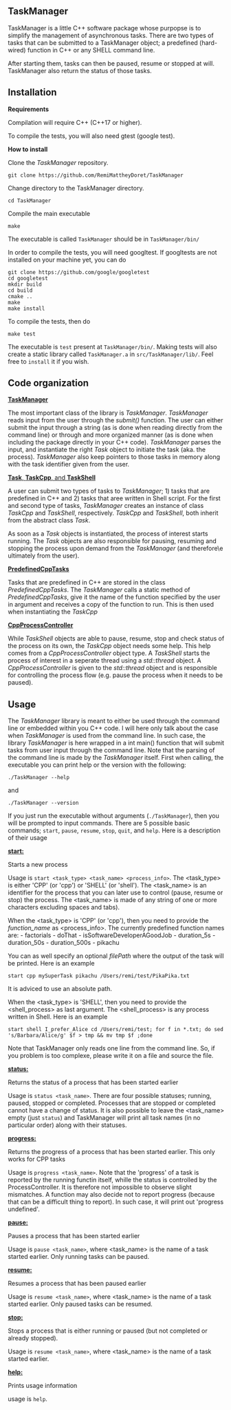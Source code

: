 
## TaskManager

TaskManager is a little C++ software package whose purpopse is to simplify the management of asynchronous tasks. There are two types of tasks that can be submitted to a TaskManager object; a predefined (hard-wired) function in C++ or any SHELL command line.

After starting them, tasks can then be paused, resume or stopped at will. TaskManager also return the status of those tasks.


## Installation

**Requirements**

Compilation will require C++ (C++17 or higher).

To compile the tests, you will also need gtest (google test).


**How to install**

Clone the *TaskManager* repository. 

`git clone https://github.com/RemiMattheyDoret/TaskManager`

Change directory to the TaskManager directory.

`cd TaskManager`

Compile the main executable

`make`

The executable is called `TaskManager` should be in `TaskManager/bin/`


In order to compile the tests, you will need googltest. If googltests are not installed on your machine yet, you can do 

```
git clone https://github.com/google/googletest
cd googletest
mkdir build
cd build
cmake ..
make
make install
```
To compile the tests, then do 

`make test`

The executable is `test` present at `TaskManager/bin/`. Making tests will also create a static library called `TaskManager.a` in `src/TaskManager/lib/`. Feel free to `install` it if you wish.


## Code organization

<ins>**TaskManager**</ins>

The most important class of the library is *TaskManager*. *TaskManager* reads input from the user through the *submit()* function. The user can either submit the input through a string (as is done when reading directly from the command line) or through and more organized manner (as is done when including the package directly in your C++ code). *TaskManager* parses the input, and instantiate the right *Task* object to initiate the task (aka. the process). *TaskManager* also keep pointers to those tasks in memory along with the task identifier given from the user.


<ins>**Task**, **TaskCpp**, and **TaskShell**</ins>

A user can submit two types of tasks to *TaskManager*; 1) tasks that are predefined in C++ and 2) tasks that aree written in Shell script. For the first and second type of tasks, *TaskManager* creates an instance of class *TaskCpp* and *TaskShell*, respectively. *TaskCpp* and *TaskShell*, both inherit from the abstract class *Task*.

As soon as a *Task* objects is instantiated, the process of interest starts running. The *Task* objects are also responsible for pausing, resuming and stopping the process upon demand from the *TaskManager* (and therefore\e ultimately from the user).


<ins>**PredefinedCppTasks**</ins>

Tasks that are predefined in C++ are stored in the class *PredefinedCppTasks*. The *TaskManager* calls a static method of *PredefinedCppTasks*, give it the name of the function specified by the user in argument and receives a copy of the function to run. This is then used when instantiating the *TaskCpp*


<ins>**CppProcessController**</ins>

While *TaskShell* objects are able to pause, resume, stop and check status of the process on its own, the *TaskCpp* object needs some help. This help comes from a *CppProcessController* object type. A *TaskShell* starts the process of interest in a seperate thread using a *std::thread* object. A *CppProcessController* is given to the *std::thread* object and is responsible for controlling the process flow (e.g. pause the process when it needs to be paused).

## Usage

The *TaskManager* library is meant to either be used through the command line or embedded within you C++ code. I will here only talk about the case when *TaskManager* is used from the command line. In such case, the library *TaskManager* is here wrapped in a int main() function that will submit tasks from user input through the command line. Note that the parsing of the command line is made by the *TaskManager* itself. First when calling, the executable you can print help or the version with the following:

`./TaskManager --help`

and

`./TaskManager --version`

If you just run the executable without arguments (`./TaskManager`), then you will be prompted to input commands. There are 5 possible basic commands; `start`, `pause`, `resume`, `stop`, `quit`, and `help`. Here is a description of their usage

<ins>**start:**</ins>

Starts a new process

Usage is `start <task_type> <task_name> <process_info>`. The <task_type> is either 'CPP' (or 'cpp') or 'SHELL' (or 'shell'). The <task_name> is an identifier for the process that you can later use to control (pause, resume or stop) the process. The <task_name> is made of any string of one or more characters excluding spaces and tabs). 

When the <task_type> is 'CPP' (or 'cpp'), then you need to provide the *function_name* as <process_info>. The currently predefined function names are:
	- factorials
	- doThat
	- isSoftwareDeveloperAGoodJob
	- duration_5s
	- duration_50s
	- duration_500s
	- pikachu

You can as well specify an optional *filePath* where the output of the task will be printed. Here is an example

```start cpp mySuperTask pikachu /Users/remi/test/PikaPika.txt```

It is adviced to use an absolute path.

When the <task_type> is 'SHELL', then you need to provide the <shell_process> as last argument. The <shell_process> is any process written in Shell. Here is an example

```start shell I_prefer_Alice cd /Users/remi/test; for f in *.txt; do sed 's/Barbara/Alice/g' $f > tmp && mv tmp $f ;done```

Note that TaskManager only reads one line from the command line. So, if you problem is too complexe, please write it on a file and source the file.

<ins>**status:**</ins>

Returns the status of a process that has been started earlier

Usage is `status <task_name>`. There are four possible statuses; running, paused, stopped or completed. Processes that are stopped or completed cannot have a change of status. It is also possible to leave the <task_name> empty (just `status`) and TaskManager will print all task names (in no particular order) along with their statuses.

<ins>**progress:**</ins>

Returns the progress of a process that has been started earlier. This only works for CPP tasks

Usage is `progress <task_name>`. Note that the 'progress' of a task is reported by the running functin itself, whille the status is controlled by the ProcessController. It is therefore not impossible to observe slight mismatches. A function may also decide not to report progress (because that can be a difficult thing to report). In such case, it will print out 'progress undefined'.

<ins>**pause:**</ins>

Pauses a process that has been started earlier

Usage is `pause <task_name>`, where <task_name> is the name of a task started earlier. Only running tasks can be paused.

<ins>**resume:**</ins>

Resumes a process that has been paused earlier

Usage is `resume <task_name>`, where <task_name> is the name of a task started earlier. Only paused tasks can be resumed.

<ins>**stop:**</ins>

Stops a process that is either running or paused (but not completed or already stopped).

Usage is `resume <task_name>`, where <task_name> is the name of a task started earlier.

<ins>**help:**</ins>

Prints usage information

usage is `help`.
